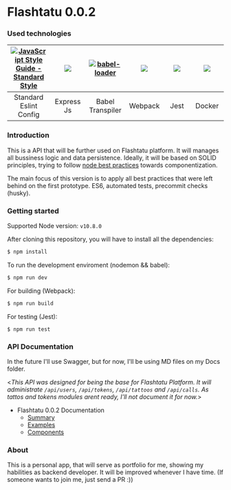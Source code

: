 # Flashtatu 0.0.2

### Used technologies
<table>
  <thead>
    <tr>
      <th align="center" width="80">
        <a href="http://standardjs.com">
          <img style="max-width:90px;" title="JavaScript Style Guide - Standard Style" src="https://cdn.rawgit.com/standard/standard/master/badge.svg">
        </a>
      </th>
      <th align="center" width="80">
        <a href="https://github.com/expressjs/express">
          <img style="max-width:90px;" src="https://www.vectorlogo.zone/logos/expressjs/expressjs-ar21.svg">
        </a>
      </th>
      <th align="center" width="80">
        <a href="https://github.com/babel/babel-loader">
          <img style="max-width:90px;" title="babel-loader" src="https://worldvectorlogo.com/logos/babel-10.svg">
        </a>
      </th>
      <th align="center" width="80">
        <a href="https://github.com/webpack/webpack">
          <img style="max-width:90px;" src="https://raw.githubusercontent.com/webpack/media/master/logo/icon.png">
        </a>
      </th>
      <th align="center" width="80">
        <a href="https://github.com/facebook/jest">
          <img style="max-width:90px;" src="https://camo.githubusercontent.com/f6414ee20933d5fb8b06dc32ed38c8aa175da559/687474703a2f2f64702e68616e6c6f6e2e696f2f3331337933753244307033382f6a6573742e706e67">
        </a>
      </th>
      <th align="center" width="80">
        <a href="//www.docker.com">
          <img style="max-width:90px;" src="https://d29fhpw069ctt2.cloudfront.net/icon/image/38771/preview.svg">
        </a>
      </th>
    </tr>
  </thead>
  <tbody>
    <tr>
      <td align="center">Standard Eslint Config</td>
      <td align="center">Express Js</td>
      <td align="center">Babel Transpiler</td>
      <td align="center">Webpack</td>
      <td align="center">Jest</td>
      <td align="center">Docker</td>
    </tr>
  </tbody>
</table>


### Introduction

This is a API that will be further used on Flashtatu platform. It will manages all bussiness logic and data persistence. Ideally, it will be based on SOLID principles, trying to follow [node best practices](https://github.com/i0natan/nodebestpractices) towards componentization.

The main focus of this version is to apply all best practices that were left behind on the first prototype. ES6, automated tests, precommit checks (husky).

### Getting started

Supported Node version: ```v10.8.0```

After cloning this repository, you will have to install all the dependencies:
```sh
$ npm install
```
To run the development enviroment (nodemon && babel):
```sh
$ npm run dev
```
For building (Webpack):
```sh
$ npm run build
```
For testing (Jest):
```
$ npm run test
```

### API Documentation

In the future I'll use Swagger, but for now, I'll be using MD files on my Docs folder.

  <_This API was designed for being the base for Flashtatu Platform. It will administrate ```/api/users```, ```/api/tokens```, ```/api/tattoos``` and ```/api/calls```. As tattos and tokens modules arent ready, I'll not document it for now._>

* Flashtatu 0.0.2 Documentation
  - [Summary](https://github.com/matheus510/flashtatu_api/blob/master/docs/Summary.md)
  - [Examples](https://github.com/matheus510/flashtatu_api/blob/master/docs/Summary.md)
  - [Components](https://github.com/matheus510/flashtatu_api/blob/master/docs/Summary.md)

### About

This is a personal app, that will serve as portfolio for me, showing my habilities as backend developer.
It will be improved whenever I have time. (If someone wants to join me, just send a PR :))



